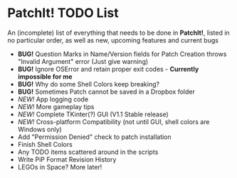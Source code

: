 PatchIt! TODO List
==================

An (incomplete) list of everything that needs to be done in **PatchIt!**, listed in no particular order, as well as new, upcoming features and current bugs

* **BUG!** Question Marks in Name/Version fields for Patch Creation throws "Invalid Argument" error (Just give warning)
* **BUG!** Ignore OSError and retain proper exit codes - **Currently impossible for me**
* **BUG!** Why do some Shell Colors keep breaking?
* **BUG!** Sometimes Patch cannot be saved in a Dropbox folder
* *NEW!* App logging code
* *NEW!* More gameplay tips
* *NEW!* Complete TKinter(?) GUI (V1.1 Stable release)
* *NEW!* Cross-platform Compatibility (not until GUI, shell colors are Windows only)
* Add "Permission Denied" check to patch installation
* Finish Shell Colors
* Any TODO items scattered around in the scripts
* Write PiP Format Revision History
* LEGOs in Space? More later!